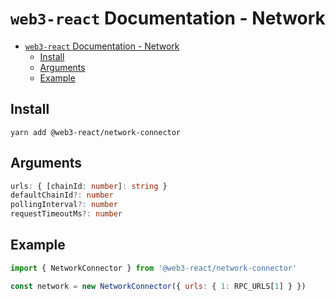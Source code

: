 # `web3-react` Documentation - Network

- [`web3-react` Documentation - Network](#web3-react-documentation---network)
  - [Install](#install)
  - [Arguments](#arguments)
  - [Example](#example)

## Install
`yarn add @web3-react/network-connector`

## Arguments
```typescript
urls: { [chainId: number]: string }
defaultChainId?: number
pollingInterval?: number
requestTimeoutMs?: number
```

## Example
```javascript
import { NetworkConnector } from '@web3-react/network-connector'

const network = new NetworkConnector({ urls: { 1: RPC_URLS[1] } })
```
